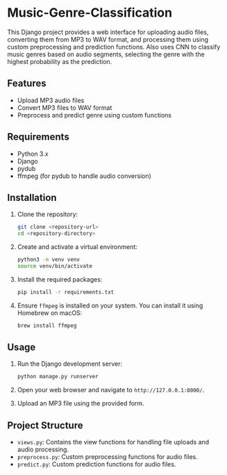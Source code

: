 # Music-Genre-Classification
This Django project provides a web interface for uploading audio files, converting them from MP3 to WAV format, and processing them using custom preprocessing and prediction functions. Also uses CNN to classify music genres based on audio segments, selecting the genre with the highest probability as the prediction. 

## Features

- Upload MP3 audio files
- Convert MP3 files to WAV format
- Preprocess and predict genre using custom functions

## Requirements

- Python 3.x
- Django
- pydub
- ffmpeg (for pydub to handle audio conversion)

## Installation

1. Clone the repository:
    ```sh
    git clone <repository-url>
    cd <repository-directory>
    ```

2. Create and activate a virtual environment:
    ```sh
    python3 -m venv venv
    source venv/bin/activate
    ```

3. Install the required packages:
    ```sh
    pip install -r requirements.txt
    ```

4. Ensure `ffmpeg` is installed on your system. You can install it using Homebrew on macOS:
    ```sh
    brew install ffmpeg
    ```

## Usage

1. Run the Django development server:
    ```sh
    python manage.py runserver
    ```

2. Open your web browser and navigate to `http://127.0.0.1:8000/`.

3. Upload an MP3 file using the provided form.

## Project Structure

- `views.py`: Contains the view functions for handling file uploads and audio processing.
- `preprocess.py`: Custom preprocessing functions for audio files.
- `predict.py`: Custom prediction functions for audio files.

